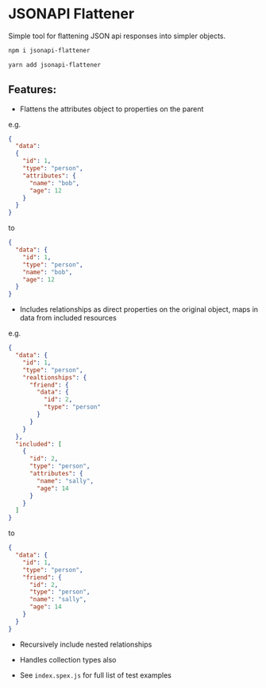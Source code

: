 # JSONAPI Flattener

Simple tool for flattening JSON api responses into simpler objects.

```bash
npm i jsonapi-flattener
```

```bash
yarn add jsonapi-flattener
```

## Features:


* Flattens the attributes object to properties on the parent

e.g.

```json
{
  "data": 
  {
    "id": 1,
    "type": "person",
    "attributes": {
      "name": "bob",
      "age": 12
    }
  }
}
```

to

```json
{
  "data": {
    "id": 1,
    "type": "person",
    "name": "bob",
    "age": 12
  }
}
```


* Includes relationships as direct properties on the original object, maps in data from included resources

e.g.

```json
{
  "data": {
    "id": 1,
    "type": "person",
    "realtionships": {
      "friend": {
        "data": {
          "id": 2,
          "type": "person"
        }
      }
    }
  },
  "included": [
    {
      "id": 2,
      "type": "person",
      "attributes": {
        "name": "sally",
        "age": 14
      }
    }
  ]
}
```

to

```json
{
  "data": {
    "id": 1,
    "type": "person",
    "friend": {
      "id": 2,
      "type": "person",
      "name": "sally",
      "age": 14
    }
  }
}
```

* Recursively include nested relationships

* Handles collection types also

* See `index.spex.js` for full list of test examples
